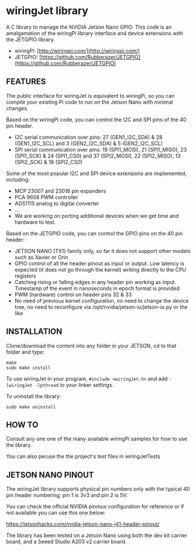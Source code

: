 # wiringJet library

A C library to manage the NVIDIA Jetson Nano GPIO.  This code is an amalgamation of the wiringPi library interface and device extensions with the JETGPIO library. 
* wiringPi: [http://wiringpi.com/](http://wiringpi.com/)
* JETGPIO: [https://github.com/Rubberazer/JETGPIO](https://github.com/Rubberazer/JETGPIO)

<h2 align="left">FEATURES</h2>
The public interface for wiringJet is equivalent to wiringPi, so you can compile your existing Pi code to run on the Jetson Nano with minimal changes.

Based on the wiringPi code, you can control the I2C and SPI pins of the 40 pin header. 
- I2C serial communication over pins: 27 (GEN1_I2C_SDA) & 28 (GEN1_I2C_SCL)  and 3 (GEN2_I2C_SDA) & 5 (GEN2_I2C_SCL)
- SPI serial communication over pins: 19 (SPI1_MOSI), 21 (SPI1_MISO), 23 (SPI1_SCK) & 24 (SPI1_CS0) and 37 (SPI2_MOSI), 22 (SPI2_MISO), 13 (SPI2_SCK) & 18 (SPI2_CS0)

Some of the most popular I2C and SPI device extensions are implemented, including:
- MCP 23007 and 23018 pin expanders
- PCA 9658 PWM controller
- ADS1115 analog to digital converter
- ...
- We are working on porting additional devices when we get time and hardware to test.

Based on the JETGPIO code, you can control the GPIO pins on the 40 pin header:
- JETSON NANO (TX1) family only, so far it does not support other models such as Xavier or Orin
- GPIO control of all the header pinout as input or output. Low latency is expected (it does not go through the kernel) writing directly to the CPU registers
- Catching rising or falling edges in any header pin working as input. Timestamp of the event in nanoseconds in epoch format is provided 
- PWM (hardware) control on header pins 32 & 33 
- No need of previous kernel configuration, no need to change the device tree, no need to reconfigure via /opt/nvidia/jetson-io/jetson-io.py or the like  
  

<h2 align="left">INSTALLATION</h2>
 
Clone/download the content into any folder in your JETSON, cd to that folder and type:
  
    make   
    sudo make install                                             
  
To use wiringJet in your program, `#include <wiringJet.h>` and add  `-lwiringJet -lpthread` to your linker settings.

To uninstall the library:

    sudo make uninstall
  
<h2 align="left">HOW TO</h2> 
 
Consult any one one of the many available wiringPi samples for how to use the library. 

You can also peruse the the project's test files in wiringJetTests
    
<h2 align="left">JETSON NANO PINOUT</h2>

The wiringJet library supports physical pin numbers only with the typical 40 pin header numbering; pin 1 is 3v3 and pin 2 is 5V.
 
You can check the official NVIDIA pinmux configuration for reference or if not available you can use this one below:

https://jetsonhacks.com/nvidia-jetson-nano-j41-header-pinout/

The library has been tested on a Jetson Nano using both the dev kit carrier board, and a Seeed Studio A203 v2 carrier board.









